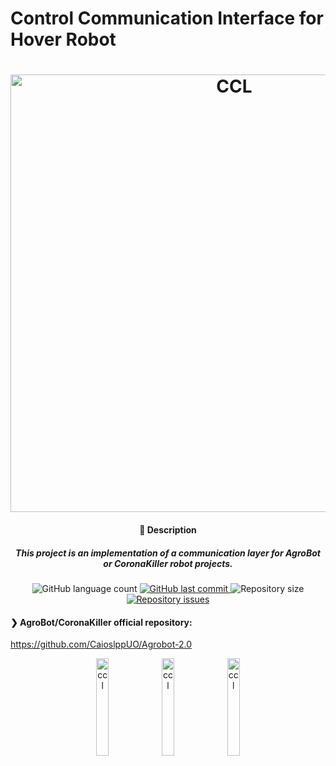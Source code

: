 # Control Communication Interface for Hover Robot

<h1 align="center">
    <img alt="CCL" title="logo" src="https://github.com/arcanjolevi/control_communication_interface_for_hover_robot/blob/master/schemas/CCL.png" width="700px" />
</h1>


<h4 align="center">
  🚀 Description
</h4>

<h5 align="center">
  This project is an implementation of a communication layer for AgroBot or CoronaKiller robot projects.
 
</h5>

<p align="center">
  <img alt="GitHub language count" src="https://img.shields.io/github/languages/count/arcanjolevi/control_communication_interface_for_hover_robot">

  <a href="https://github.com/arcanjolevi/control_communication_interface_for_hover_robot/commits/master">
    <img alt="GitHub last commit" src="https://img.shields.io/github/last-commit/arcanjolevi/control_communication_interface_for_hover_robot">
  </a>
  
  <img alt="Repository size" src="https://img.shields.io/github/repo-size/arcanjolevi/control_communication_interface_for_hover_robot">
  
  <a href="https://github.com/arcanjolevi/control_communication_interface_for_hover_robot/issues">
    <img alt="Repository issues" src="https://img.shields.io/github/issues/arcanjolevi/control_communication_interface_for_hover_robot">
  </a>
</p>

#### ❯ AgroBot/CoronaKiller official repository:
https://github.com/CaioslppUO/Agrobot-2.0


<p align="center">
  <img alt="ccl" src="https://github.com/arcanjolevi/control_communication_interface_for_hover_robot/blob/master/schemas/WhatsApp%20Image%202020-09-21%20at%2016.06.37%20(1).jpeg" width="20%">
  <img alt="ccl" src="https://github.com/arcanjolevi/control_communication_interface_for_hover_robot/blob/master/schemas/WhatsApp%20Image%202020-09-21%20at%2016.06.37%20(2).jpeg" width="20%">
  <img alt="ccl" src="https://github.com/arcanjolevi/control_communication_interface_for_hover_robot/blob/master/schemas/WhatsApp%20Image%202020-09-21%20at%2016.06.37.jpeg" width="20%">
  
</p>
